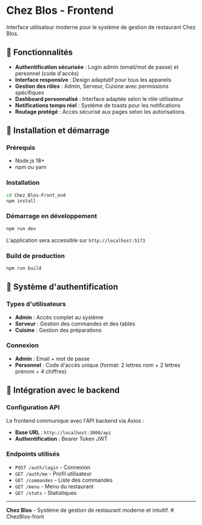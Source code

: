 # Chez Blos - Frontend

Interface utilisateur moderne pour le système de gestion de restaurant Chez Blos.

## 🚀 Fonctionnalités

- **Authentification sécurisée** : Login admin (email/mot de passe) et personnel (code d'accès)
- **Interface responsive** : Design adaptatif pour tous les appareils
- **Gestion des rôles** : Admin, Serveur, Cuisine avec permissions spécifiques
- **Dashboard personnalisé** : Interface adaptée selon le rôle utilisateur
- **Notifications temps réel** : Système de toasts pour les notifications
- **Routage protégé** : Accès sécurisé aux pages selon les autorisations

## 🚀 Installation et démarrage

### Prérequis
- Node.js 18+
- npm ou yarn

### Installation
```bash
cd Chez_Blos-Front_end
npm install
```

### Démarrage en développement
```bash
npm run dev
```
L'application sera accessible sur `http://localhost:5173`

### Build de production
```bash
npm run build
```

## 🔐 Système d'authentification

### Types d'utilisateurs
- **Admin** : Accès complet au système
- **Serveur** : Gestion des commandes et des tables
- **Cuisine** : Gestion des préparations

### Connexion
- **Admin** : Email + mot de passe
- **Personnel** : Code d'accès unique (format: 2 lettres nom + 2 lettres prénom + 4 chiffres)

## 🔗 Intégration avec le backend

### Configuration API
Le frontend communique avec l'API backend via Axios :
- **Base URL** : `http://localhost:3000/api`
- **Authentification** : Bearer Token JWT

### Endpoints utilisés
- `POST /auth/login` - Connexion
- `GET /auth/me` - Profil utilisateur
- `GET /commandes` - Liste des commandes
- `GET /menu` - Menu du restaurant
- `GET /stats` - Statistiques

---

**Chez Blos** - Système de gestion de restaurant moderne et intuitif.
#   C h e z B l o s - f r o n t  
 